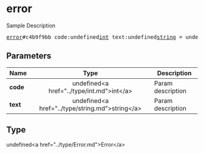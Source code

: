 # error

Sample Description

<pre>
<a href="../constructor/error.md">error</a>#c4b9f9bb code:undefined<a href="../type/int.md">int</a> text:undefined<a href="../type/string.md">string</a> = undefined<a href="../type/Error.md">Error</a>;
</pre>

## Parameters

| Name | Type | Description |
|------|:----:|-------------|
| **code** | undefined&lt;a href=&#34;../type/int.md&#34;&gt;int&lt;/a&gt; | Param description |
| **text** | undefined&lt;a href=&#34;../type/string.md&#34;&gt;string&lt;/a&gt; | Param description |

## Type

undefined&lt;a href=&#34;../type/Error.md&#34;&gt;Error&lt;/a&gt;
